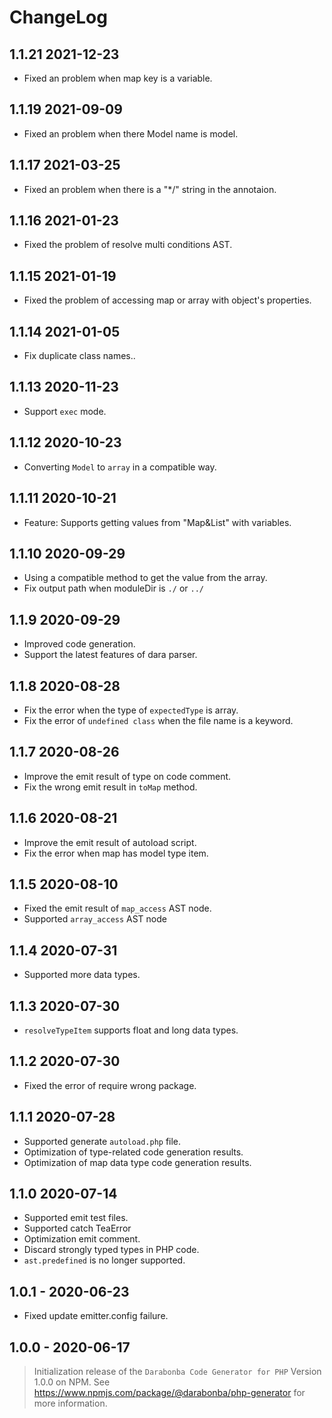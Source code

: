 # ChangeLog

## 1.1.21 2021-12-23

- Fixed an problem when map key is a variable.

## 1.1.19 2021-09-09

- Fixed an problem when there Model name is model.

## 1.1.17 2021-03-25

- Fixed an problem when there is a "*/" string in the annotaion.

## 1.1.16 2021-01-23

- Fixed the problem of resolve multi conditions AST.

## 1.1.15 2021-01-19

- Fixed the problem of accessing map or array with object's properties.

## 1.1.14 2021-01-05

- Fix duplicate class names..

## 1.1.13 2020-11-23

- Support `exec` mode.

## 1.1.12 2020-10-23

- Converting `Model` to `array` in a compatible way.

## 1.1.11 2020-10-21

- Feature: Supports getting values from "Map&List" with variables.

## 1.1.10 2020-09-29

- Using a compatible method to get the value from the array.
- Fix output path when moduleDir is `./` or `../`

## 1.1.9 2020-09-29

- Improved code generation.
- Support the latest features of dara parser.

## 1.1.8 2020-08-28

- Fix the error when the type of `expectedType` is array.
- Fix the error of `undefined class` when the file name is a keyword.

## 1.1.7 2020-08-26

- Improve the emit result of type on code comment.
- Fix the wrong emit result in `toMap` method.

## 1.1.6 2020-08-21

- Improve the emit result of autoload script.
- Fix the error when map has model type item.

## 1.1.5 2020-08-10

- Fixed the emit result of `map_access` AST node.
- Supported `array_access` AST node

## 1.1.4 2020-07-31

- Supported more data types.

## 1.1.3 2020-07-30

- `resolveTypeItem` supports float and long data types.

## 1.1.2 2020-07-30

- Fixed the error of require wrong package.

## 1.1.1 2020-07-28

- Supported generate `autoload.php` file.
- Optimization of type-related code generation results.
- Optimization of map data type code generation results.

## 1.1.0 2020-07-14

- Supported emit test files.
- Supported catch TeaError
- Optimization emit comment.
- Discard strongly typed types in PHP code.
- `ast.predefined` is no longer supported.

## 1.0.1 - 2020-06-23

- Fixed update emitter.config failure.

## 1.0.0 - 2020-06-17

> Initialization release of the `Darabonba Code Generator for PHP` Version 1.0.0 on NPM.
> See <https://www.npmjs.com/package/@darabonba/php-generator> for more information.
